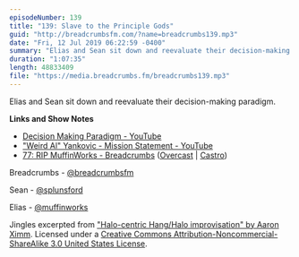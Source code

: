 ```yaml
---
episodeNumber: 139
title: "139: Slave to the Principle Gods"
guid: "http://breadcrumbsfm.com/?name=breadcrumbs139.mp3"
date: "Fri, 12 Jul 2019 06:22:59 -0400"
summary: "Elias and Sean sit down and reevaluate their decision-making paradigm."
duration: "1:07:35"
length: 48833409
file: "https://media.breadcrumbs.fm/breadcrumbs139.mp3"
---
```

Elias and Sean sit down and reevaluate their decision-making paradigm.

**Links and Show Notes**
- [Decision Making Paradigm - YouTube](https://youtu.be/BFz78LAVE7k)
- ["Weird Al" Yankovic - Mission Statement - YouTube](https://youtu.be/GyV_UG60dD4)
- [77: RIP MuffinWorks - Breadcrumbs](http://breadcrumbsfm.com/?name=breadcrumbs77.mp3) ([Overcast](https://overcast.fm/+Llyq87VtI) | [Castro](https://castro.fm/episode/lELha5))

Breadcrumbs - [@breadcrumbsfm](https://twitter.com/breadcrumbsfm)

Sean - [@splunsford](https://twitter.com/splunsford)

Elias - [@muffinworks](https://twitter.com/muffinworks)

Jingles excerpted from ["Halo-centric Hang/Halo improvisation" by Aaron Ximm](http://freemusicarchive.org/music/aaron_ximm/handpans_and_the_hang/). Licensed under a [Creative Commons Attribution-Noncommercial-ShareAlike 3.0 United States License](http://creativecommons.org/licenses/by-nc-sa/3.0/us/).